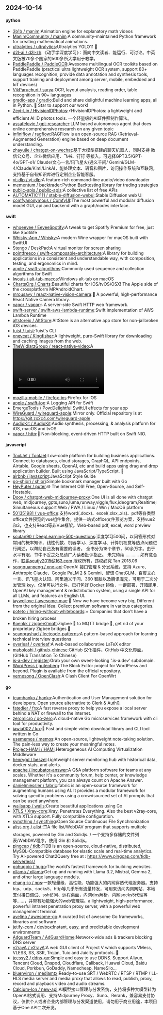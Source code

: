 ## 2024-10-14

#### python
* [3b1b / manim](https://github.com/3b1b/manim):Animation engine for explanatory math videos
* [ManimCommunity / manim](https://github.com/ManimCommunity/manim):A community-maintained Python framework for creating mathematical animations.
* [ultralytics / ultralytics](https://github.com/ultralytics/ultralytics):Ultralytics YOLO11 🚀
* [d2l-ai / d2l-zh](https://github.com/d2l-ai/d2l-zh):《动手学深度学习》：面向中文读者、能运行、可讨论。中英文版被70多个国家的500多所大学用于教学。
* [PaddlePaddle / PaddleOCR](https://github.com/PaddlePaddle/PaddleOCR):Awesome multilingual OCR toolkits based on PaddlePaddle (practical ultra lightweight OCR system, support 80+ languages recognition, provide data annotation and synthesis tools, support training and deployment among server, mobile, embedded and IoT devices)
* [VikParuchuri / surya](https://github.com/VikParuchuri/surya):OCR, layout analysis, reading order, table recognition in 90+ languages
* [gradio-app / gradio](https://github.com/gradio-app/gradio):Build and share delightful machine learning apps, all in Python. 🌟 Star to support our work!
* [Zeyi-Lin / HivisionIDPhotos](https://github.com/Zeyi-Lin/HivisionIDPhotos):⚡️HivisionIDPhotos: a lightweight and efficient AI ID photos tools. 一个轻量级的AI证件照制作算法。
* [assafelovic / gpt-researcher](https://github.com/assafelovic/gpt-researcher):LLM based autonomous agent that does online comprehensive research on any given topic
* [infiniflow / ragflow](https://github.com/infiniflow/ragflow):RAGFlow is an open-source RAG (Retrieval-Augmented Generation) engine based on deep document understanding.
* [zhayujie / chatgpt-on-wechat](https://github.com/zhayujie/chatgpt-on-wechat):基于大模型搭建的聊天机器人，同时支持 微信公众号、企业微信应用、飞书、钉钉 等接入，可选择GPT3.5/GPT-4o/GPT-o1/ Claude/文心一言/讯飞星火/通义千问/ Gemini/GLM-4/Claude/Kimi/LinkAI，能处理文本、语音和图片，访问操作系统和互联网，支持基于自有知识库进行定制企业智能客服。
* [yt-dlp / yt-dlp](https://github.com/yt-dlp/yt-dlp):A feature-rich command-line audio/video downloader
* [mementum / backtrader](https://github.com/mementum/backtrader):Python Backtesting library for trading strategies
* [public-apis / public-apis](https://github.com/public-apis/public-apis):A collective list of free APIs
* [AUTOMATIC1111 / stable-diffusion-webui](https://github.com/AUTOMATIC1111/stable-diffusion-webui):Stable Diffusion web UI
* [comfyanonymous / ComfyUI](https://github.com/comfyanonymous/ComfyUI):The most powerful and modular diffusion model GUI, api and backend with a graph/nodes interface.

#### swift
* [whoeevee / EeveeSpotify](https://github.com/whoeevee/EeveeSpotify):A tweak to get Spotify Premium for free, just like Spotilife
* [Whisky-App / Whisky](https://github.com/Whisky-App/Whisky):A modern Wine wrapper for macOS built with SwiftUI
* [Stengo / DeskPad](https://github.com/Stengo/DeskPad):A virtual monitor for screen sharing
* [pointfreeco / swift-composable-architecture](https://github.com/pointfreeco/swift-composable-architecture):A library for building applications in a consistent and understandable way, with composition, testing, and ergonomics in mind.
* [apple / swift-algorithms](https://github.com/apple/swift-algorithms):Commonly used sequence and collection algorithms for Swift
* [lwouis / alt-tab-macos](https://github.com/lwouis/alt-tab-macos):Windows alt-tab on macOS
* [ChartsOrg / Charts](https://github.com/ChartsOrg/Charts):Beautiful charts for iOS/tvOS/OSX! The Apple side of the crossplatform MPAndroidChart.
* [mrousavy / react-native-vision-camera](https://github.com/mrousavy/react-native-vision-camera):📸 A powerful, high-performance React Native Camera library.
* [vapor / vapor](https://github.com/vapor/vapor):💧 A server-side Swift HTTP web framework.
* [swift-server / swift-aws-lambda-runtime](https://github.com/swift-server/swift-aws-lambda-runtime):Swift implementation of AWS Lambda Runtime
* [altstoreio / AltStore](https://github.com/altstoreio/AltStore):AltStore is an alternative app store for non-jailbroken iOS devices.
* [tuist / tuist](https://github.com/tuist/tuist):Tuist's CLI
* [onevcat / Kingfisher](https://github.com/onevcat/Kingfisher):A lightweight, pure-Swift library for downloading and caching images from the web.
* [TheWidlarzGroup / react-native-video](https://github.com/TheWidlarzGroup/react-native-video):A <Video /> component for react-native
* [mozilla-mobile / firefox-ios](https://github.com/mozilla-mobile/firefox-ios):Firefox for iOS
* [apple / swift-log](https://github.com/apple/swift-log):A Logging API for Swift
* [EmergeTools / Pow](https://github.com/EmergeTools/Pow):Delightful SwiftUI effects for your app
* [WireGuard / wireguard-apple](https://github.com/WireGuard/wireguard-apple):Mirror only. Official repository is at https://git.zx2c4.com/wireguard-apple
* [AudioKit / AudioKit](https://github.com/AudioKit/AudioKit):Audio synthesis, processing, & analysis platform for iOS, macOS and tvOS
* [vapor / http](https://github.com/vapor/http):🚀 Non-blocking, event-driven HTTP built on Swift NIO.

#### javascript
* [ToolJet / ToolJet](https://github.com/ToolJet/ToolJet):Low-code platform for building business applications. Connect to databases, cloud storages, GraphQL, API endpoints, Airtable, Google sheets, OpenAI, etc and build apps using drag and drop application builder. Built using JavaScript/TypeScript. 🚀
* [airbnb / javascript](https://github.com/airbnb/javascript):JavaScript Style Guide
* [go-shiori / shiori](https://github.com/go-shiori/shiori):Simple bookmark manager built with Go
* [HeyPuter / puter](https://github.com/HeyPuter/puter):🌐 The Internet OS! Free, Open-Source, and Self-Hostable.
* [Dooy / chatgpt-web-midjourney-proxy](https://github.com/Dooy/chatgpt-web-midjourney-proxy):One UI is all done with chatgpt web, midjourney, gpts,suno,luma,runway,viggle,flux,ideogram,Realtime; Simultaneous support Web / PWA / Linux / Win / MacOS platform
* [501351981 / vue-office](https://github.com/501351981/vue-office):支持word(.docx)、excel(.xlsx,.xls)、pdf等各类型office文件预览的vue组件集合，提供一站式office文件预览方案，支持vue2和3，也支持React等非Vue框架。Web-based pdf, excel, word preview library
* [scutan90 / DeepLearning-500-questions](https://github.com/scutan90/DeepLearning-500-questions):深度学习500问，以问答形式对常用的概率知识、线性代数、机器学习、深度学习、计算机视觉等热点问题进行阐述，以帮助自己及有需要的读者。 全书分为18个章节，50余万字。由于水平有限，书中不妥之处恳请广大读者批评指正。 未完待续............ 如有意合作，联系scutjy2015@163.com 版权所有，违权必究 Tan 2018.06
* [songquanpeng / one-api](https://github.com/songquanpeng/one-api):OpenAI 接口管理 & 分发系统，支持 Azure、Anthropic Claude、Google PaLM 2 & Gemini、智谱 ChatGLM、百度文心一言、讯飞星火认知、阿里通义千问、360 智脑以及腾讯混元，可用于二次分发管理 key，仅单可执行文件，已打包好 Docker 镜像，一键部署，开箱即用. OpenAI key management & redistribution system, using a single API for all LLMs, and features an English UI.
* [jaywcjlove / awesome-mac](https://github.com/jaywcjlove/awesome-mac): Now we have become very big, Different from the original idea. Collect premium software in various categories.
* [poteto / hiring-without-whiteboards](https://github.com/poteto/hiring-without-whiteboards):⭐️ Companies that don't have a broken hiring process
* [Koenkk / zigbee2mqtt](https://github.com/Koenkk/zigbee2mqtt):Zigbee 🐝 to MQTT bridge 🌉, get rid of your proprietary Zigbee bridges 🔨
* [seanprashad / leetcode-patterns](https://github.com/seanprashad/leetcode-patterns):A pattern-based approach for learning technical interview questions
* [overleaf / overleaf](https://github.com/overleaf/overleaf):A web-based collaborative LaTeX editor
* [maboloshi / github-chinese](https://github.com/maboloshi/github-chinese):GitHub 汉化插件，GitHub 中文化界面。 (GitHub Translation To Chinese)
* [is-a-dev / register](https://github.com/is-a-dev/register):Grab your own sweet-looking '.is-a.dev' subdomain.
* [WordPress / gutenberg](https://github.com/WordPress/gutenberg):The Block Editor project for WordPress and beyond. Plugin is available from the official repository.
* [vernesong / OpenClash](https://github.com/vernesong/OpenClash):A Clash Client For OpenWrt

#### go
* [teamhanko / hanko](https://github.com/teamhanko/hanko):Authentication and User Management solution for developers. Open source alternative to Clerk & Auth0.
* [fatedier / frp](https://github.com/fatedier/frp):A fast reverse proxy to help you expose a local server behind a NAT or firewall to the internet.
* [zeromicro / go-zero](https://github.com/zeromicro/go-zero):A cloud-native Go microservices framework with cli tool for productivity.
* [iawia002 / lux](https://github.com/iawia002/lux):👾 Fast and simple video download library and CLI tool written in Go
* [usememos / memos](https://github.com/usememos/memos):An open-source, lightweight note-taking solution. The pain-less way to create your meaningful notes.
* [Project-HAMi / HAMi](https://github.com/Project-HAMi/HAMi):Heterogeneous AI Computing Virtualization Middleware
* [henrygd / beszel](https://github.com/henrygd/beszel):Lightweight server monitoring hub with historical data, docker stats, and alerts.
* [apache / incubator-answer](https://github.com/apache/incubator-answer):A Q&A platform software for teams at any scales. Whether it's a community forum, help center, or knowledge management platform, you can always count on Apache Answer.
* [danielmiessler / fabric](https://github.com/danielmiessler/fabric):fabric is an open-source framework for augmenting humans using AI. It provides a modular framework for solving specific problems using a crowdsourced set of AI prompts that can be used anywhere.
* [wailsapp / wails](https://github.com/wailsapp/wails):Create beautiful applications using Go
* [XTLS / Xray-core](https://github.com/XTLS/Xray-core):Xray, Penetrates Everything. Also the best v2ray-core, with XTLS support. Fully compatible configuration.
* [syncthing / syncthing](https://github.com/syncthing/syncthing):Open Source Continuous File Synchronization
* [alist-org / alist](https://github.com/alist-org/alist):🗂️A file list/WebDAV program that supports multiple storages, powered by Gin and Solidjs. / 一个支持多存储的文件列表/WebDAV程序，使用 Gin 和 Solidjs。
* [pingcap / tidb](https://github.com/pingcap/tidb):TiDB is an open-source, cloud-native, distributed, MySQL-Compatible database for elastic scale and real-time analytics. Try AI-powered Chat2Query free at : https://www.pingcap.com/tidb-serverless/
* [gohugoio / hugo](https://github.com/gohugoio/hugo):The world’s fastest framework for building websites.
* [ollama / ollama](https://github.com/ollama/ollama):Get up and running with Llama 3.2, Mistral, Gemma 2, and other large language models.
* [ehang-io / nps](https://github.com/ehang-io/nps):一款轻量级、高性能、功能强大的内网穿透代理服务器。支持tcp、udp、socks5、http等几乎所有流量转发，可用来访问内网网站、本地支付接口调试、ssh访问、远程桌面，内网dns解析、内网socks5代理等等……，并带有功能强大的web管理端。a lightweight, high-performance, powerful intranet penetration proxy server, with a powerful web management terminal.
* [avelino / awesome-go](https://github.com/avelino/awesome-go):A curated list of awesome Go frameworks, libraries and software
* [jetify-com / devbox](https://github.com/jetify-com/devbox):Instant, easy, and predictable development environments
* [AdguardTeam / AdGuardHome](https://github.com/AdguardTeam/AdGuardHome):Network-wide ads & trackers blocking DNS server
* [v2rayA / v2rayA](https://github.com/v2rayA/v2rayA):A web GUI client of Project V which supports VMess, VLESS, SS, SSR, Trojan, Tuic and Juicity protocols. 🚀
* [jeessy2 / ddns-go](https://github.com/jeessy2/ddns-go):Simple and easy to use DDNS. Support Aliyun, Tencent Cloud, Dnspod, Cloudflare, Callback, Huawei Cloud, Baidu Cloud, Porkbun, GoDaddy, Namecheap, NameSilo...
* [bluenviron / mediamtx](https://github.com/bluenviron/mediamtx):Ready-to-use SRT / WebRTC / RTSP / RTMP / LL-HLS media server and media proxy that allows to read, publish, proxy, record and playback video and audio streams.
* [Calcium-Ion / new-api](https://github.com/Calcium-Ion/new-api):AI模型接口管理与分发系统，支持将多种大模型转为OpenAI格式调用、支持Midjourney Proxy、Suno、Rerank，兼容易支付协议，仅供个人或者企业内部管理与分发渠道使用，请勿用于商业用途，本项目基于One API二次开发。
